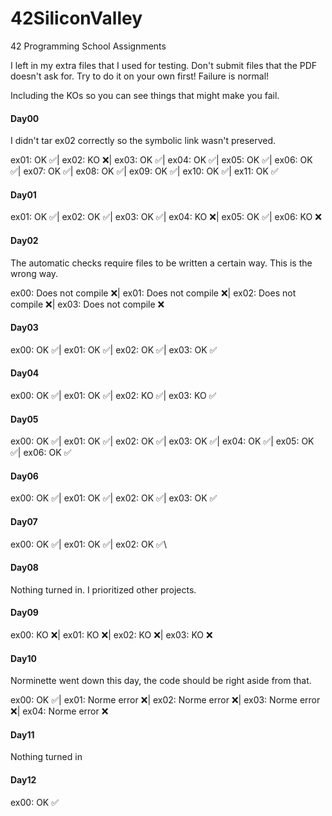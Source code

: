# 42SiliconValley
42 Programming School Assignments

I left in my extra files that I used for testing. Don't submit files that the PDF doesn't ask for. Try to do it on your own first! Failure is normal!

Including the KOs so you can see things that might make you fail.

#### Day00
I didn't tar ex02 correctly so the symbolic link wasn't preserved. 

ex01: OK :white_check_mark:| ex02: KO :x:| ex03: OK :white_check_mark:| ex04: OK :white_check_mark:| ex05: OK :white_check_mark:| ex06: OK :white_check_mark:| ex07: OK :white_check_mark:| ex08: OK :white_check_mark:| ex09: OK :white_check_mark:| ex10: OK :white_check_mark:| ex11: OK :white_check_mark:

#### Day01
ex01: OK :white_check_mark:| ex02: OK :white_check_mark:| ex03: OK :white_check_mark:| ex04: KO :x:| ex05: OK :white_check_mark:| ex06: KO :x:

#### Day02
The automatic checks require files to be written a certain way. This is the wrong way.

ex00: Does not compile :x:| ex01: Does not compile :x:| ex02: Does not compile :x:| ex03: Does not compile :x:

#### Day03
ex00: OK :white_check_mark:| ex01: OK :white_check_mark:| ex02: OK :white_check_mark:| ex03: OK :white_check_mark:

#### Day04
ex00: OK :white_check_mark:| ex01: OK :white_check_mark:| ex02: KO :white_check_mark:| ex03: KO :white_check_mark:

#### Day05
ex00: OK :white_check_mark:| ex01: OK :white_check_mark:| ex02: OK :white_check_mark:| ex03: OK :white_check_mark:| ex04: OK :white_check_mark:| ex05: OK :white_check_mark:| ex06: OK :white_check_mark:

#### Day06
ex00: OK :white_check_mark:| ex01: OK :white_check_mark:| ex02: OK :white_check_mark:| ex03: OK :white_check_mark:

#### Day07
ex00: OK :white_check_mark:| ex01: OK :white_check_mark:| ex02: OK :white_check_mark:\

#### Day08
Nothing turned in. I prioritized other projects.

#### Day09
ex00: KO :x:| ex01: KO :x:| ex02: KO :x:| ex03: KO :x:

#### Day10
Norminette went down this day, the code should be right aside from that.

ex00: OK :white_check_mark:| ex01: Norme error :x:| ex02: Norme error :x:| ex03: Norme error :x:| ex04: Norme error :x:

#### Day11
Nothing turned in

#### Day12
ex00: OK :white_check_mark:
